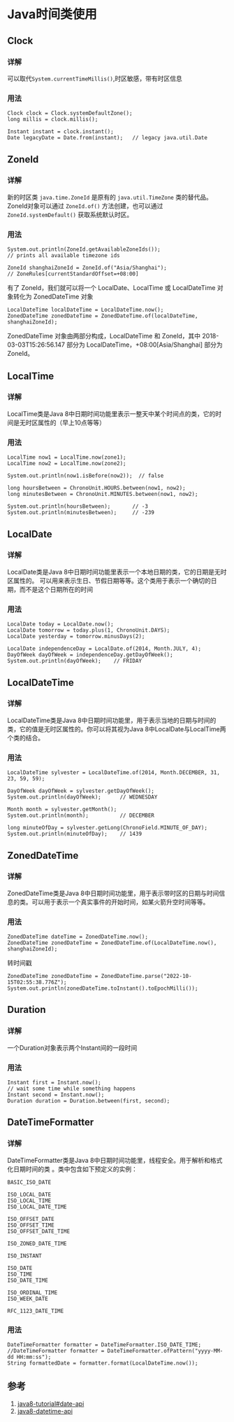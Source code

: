 # Java时间类使用

## Clock
### 详解
可以取代`System.currentTimeMillis()`,时区敏感，带有时区信息
### 用法
```
Clock clock = Clock.systemDefaultZone();
long millis = clock.millis();

Instant instant = clock.instant();
Date legacyDate = Date.from(instant);   // legacy java.util.Date
```
## ZoneId
### 详解
新的时区类 `java.time.ZoneId` 是原有的 `java.util.TimeZone` 类的替代品。 ZoneId对象可以通过 `ZoneId.of()` 方法创建，也可以通过 `ZoneId.systemDefault()` 获取系统默认时区。
### 用法
```
System.out.println(ZoneId.getAvailableZoneIds());
// prints all available timezone ids

ZoneId shanghaiZoneId = ZoneId.of("Asia/Shanghai");
// ZoneRules[currentStandardOffset=+08:00]
```
有了 ZoneId，我们就可以将一个 LocalDate、LocalTime 或 LocalDateTime 对象转化为 ZonedDateTime 对象
```
LocalDateTime localDateTime = LocalDateTime.now();
ZonedDateTime zonedDateTime = ZonedDateTime.of(localDateTime, shanghaiZoneId);
```
ZonedDateTime 对象由两部分构成，LocalDateTime 和 ZoneId，其中 2018-03-03T15:26:56.147 部分为 LocalDateTime，+08:00[Asia/Shanghai] 部分为ZoneId。
## LocalTime
### 详解
LocalTime类是Java 8中日期时间功能里表示一整天中某个时间点的类，它的时间是无时区属性的（早上10点等等）
### 用法
```
LocalTime now1 = LocalTime.now(zone1);
LocalTime now2 = LocalTime.now(zone2);

System.out.println(now1.isBefore(now2));  // false

long hoursBetween = ChronoUnit.HOURS.between(now1, now2);
long minutesBetween = ChronoUnit.MINUTES.between(now1, now2);

System.out.println(hoursBetween);       // -3
System.out.println(minutesBetween);     // -239
```
## LocalDate
### 详解
LocalDate类是Java 8中日期时间功能里表示一个本地日期的类，它的日期是无时区属性的。 可以用来表示生日、节假日期等等。这个类用于表示一个确切的日期，而不是这个日期所在的时间
### 用法
```
LocalDate today = LocalDate.now();
LocalDate tomorrow = today.plus(1, ChronoUnit.DAYS);
LocalDate yesterday = tomorrow.minusDays(2);

LocalDate independenceDay = LocalDate.of(2014, Month.JULY, 4);
DayOfWeek dayOfWeek = independenceDay.getDayOfWeek();
System.out.println(dayOfWeek);    // FRIDAY
```
## LocalDateTime
### 详解
LocalDateTime类是Java 8中日期时间功能里，用于表示当地的日期与时间的类，它的值是无时区属性的。你可以将其视为Java 8中LocalDate与LocalTime两个类的结合。
### 用法
```
LocalDateTime sylvester = LocalDateTime.of(2014, Month.DECEMBER, 31, 23, 59, 59);

DayOfWeek dayOfWeek = sylvester.getDayOfWeek();
System.out.println(dayOfWeek);      // WEDNESDAY

Month month = sylvester.getMonth();
System.out.println(month);          // DECEMBER

long minuteOfDay = sylvester.getLong(ChronoField.MINUTE_OF_DAY);
System.out.println(minuteOfDay);    // 1439
```
## ZonedDateTime
### 详解
ZonedDateTime类是Java 8中日期时间功能里，用于表示带时区的日期与时间信息的类。可以用于表示一个真实事件的开始时间，如某火箭升空时间等等。
### 用法
```
ZonedDateTime dateTime = ZonedDateTime.now();
ZonedDateTime zonedDateTime = ZonedDateTime.of(LocalDateTime.now(), shanghaiZoneId);
```
转时间戳

```
ZonedDateTime zonedDateTime = ZonedDateTime.parse("2022-10-15T02:55:38.776Z");
System.out.println(zonedDateTime.toInstant().toEpochMilli());
```



## Duration

### 详解
一个Duration对象表示两个Instant间的一段时间
### 用法
```
Instant first = Instant.now();
// wait some time while something happens
Instant second = Instant.now();
Duration duration = Duration.between(first, second);
```
## DateTimeFormatter
### 详解
DateTimeFormatter类是Java 8中日期时间功能里，线程安全。用于解析和格式化日期时间的类
。类中包含如下预定义的实例：
```
BASIC_ISO_DATE

ISO_LOCAL_DATE
ISO_LOCAL_TIME
ISO_LOCAL_DATE_TIME

ISO_OFFSET_DATE
ISO_OFFSET_TIME
ISO_OFFSET_DATE_TIME

ISO_ZONED_DATE_TIME

ISO_INSTANT

ISO_DATE
ISO_TIME
ISO_DATE_TIME

ISO_ORDINAL_TIME
ISO_WEEK_DATE

RFC_1123_DATE_TIME
```
### 用法
```
DateTimeFormatter formatter = DateTimeFormatter.ISO_DATE_TIME;
//DateTimeFormatter formatter = DateTimeFormatter.ofPattern("yyyy-MM-dd HH:mm:ss");
String formattedDate = formatter.format(LocalDateTime.now());
```
## 参考
1. [java8-tutorial#date-api](https://github.com/winterbe/java8-tutorial#date-api)
2. [java8-datetime-api](https://github.com/biezhi/learn-java8/blob/master/java8-datetime-api/README.md)